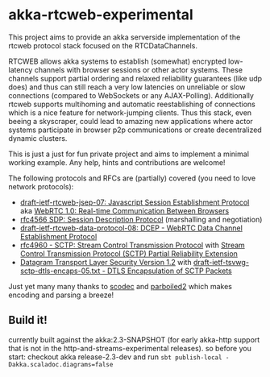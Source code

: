 # akka-rtcweb-experimental

This project aims to provide an akka serverside implementation of the rtcweb protocol stack focused on the RTCDataChannels.

RTCWEB allows akka systems to establish (somewhat) encrypted low-latency channels with browser sessions or other actor systems. These channels support
partial ordering and relaxed reliability guarantees (like udp does) and thus can still reach a very low latencies on unreliable or slow connections
 (compared to WebSockets or any AJAX-Polling). Additionally rtcweb supports multihoming and automatic reestablishing of connections which is a nice feature for network-jumping clients.
  Thus this stack, even beeing a skyscraper, could lead to amazing new applications where actor systems participate in browser p2p communications or create decentralized dynamic clusters.

This is just a just for fun private project and aims to implement a minimal working example. Any help, hints and contributions are welcome!

The following protocols and RFCs are (partially) covered (you need to love network protocols):

* [draft-ietf-rtcweb-jsep-07: Javascript Session Establishment Protocol](http://tools.ietf.org/html/draft-ietf-rtcweb-jsep-07) aka [WebRTC 1.0: Real-time Communication Between Browsers](http://www.w3.org/TR/webrtc/)
* [rfc4566 SDP: Session Description Protocol](https://tools.ietf.org/html/rfc4566) (marshalling and negotiation)
* [draft-ietf-rtcweb-data-protocol-08: DCEP - WebRTC Data Channel Establishment Protocol](https://tools.ietf.org/html/draft-ietf-rtcweb-data-protocol-08)
* [rfc4960 - SCTP: Stream Control Transmission Protocol](https://tools.ietf.org/html/rfc4960) with [Stream Control Transmission Protocol (SCTP) Partial Reliability Extension](https://tools.ietf.org/html/rfc3758)
* [Datagram Transport Layer Security Version 1.2](https://tools.ietf.org/html/rfc6347) with [draft-ietf-tsvwg-sctp-dtls-encaps-05.txt - DTLS Encapsulation of SCTP Packets](https://tools.ietf.org/html/draft-ietf-tsvwg-sctp-dtls-encaps-05)

Just yet many many thanks to [scodec](https://github.com/scodec/scodec) and [parboiled2](https://github.com/sirthias/parboiled2) which makes encoding and parsing a breeze!

## Build it!

currently built against the akka:2.3-SNAPSHOT (for early akka-http support that is not in the http-and-streams-experimental releases).
so before you start: checkout akka release-2.3-dev and run `sbt publish-local -Dakka.scaladoc.diagrams=false`